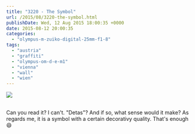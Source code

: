 ```yaml
---
title: "3220 - The Symbol"
url: /2015/08/3220-the-symbol.html
publishDate: Wed, 12 Aug 2015 18:00:35 +0000
date: 2015-08-12 20:00:35
categories: 
  - "olympus-m-zuiko-digital-25mm-f1-8"
tags: 
  - "austria"
  - "graffiti"
  - "olympus-om-d-e-m1"
  - "vienna"
  - "wall"
  - "wien"
---
```

<div class="container">
<div class="center"><a target="_blank" href="https://d25zfm9zpd7gm5.cloudfront.net/1200x1200/2015/20150628_152111_lr.jpg"><img class="webfeedsFeaturedVisual" src="https://d25zfm9zpd7gm5.cloudfront.net/0600x0600/2015/20150628_152111_lr.jpg" /></a></div>
</div>
<br />

Can you read it? I can't. "Detas"? And if so, what sense would it make? As regards me, it is a symbol with a certain decorativy quality. That's enough 😄

